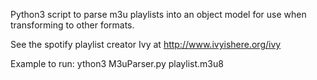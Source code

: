 Python3 script to parse m3u playlists into an object model for use when transforming to other formats.

See the spotify playlist creator Ivy at http://www.ivyishere.org/ivy

Example to run:
        ython3 M3uParser.py playlist.m3u8
